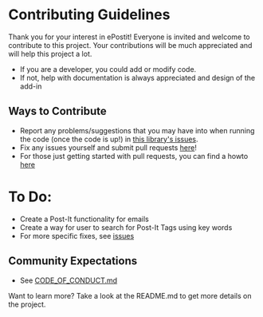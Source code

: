 # Contributing Guidelines

Thank you for your interest in ePostit! Everyone is invited and welcome to contribute to this project. Your contributions will be much appreciated and will help this project a lot. 
- If you are a developer, you could add or modify code.
- If not, help with documentation is always appreciated and design of the add-in

## Ways to Contribute
- Report any problems/suggestions that you may have into when running the code (once the code is up!) in [this library's issues](https://github.com/sarmxzh/PostITab/issues). 
- Fix any issues yourself and submit pull requests [here](https://github.com/sarmxzh/PostITab/pulls)!
- For those just getting started with pull requests, you can find a howto [here](https://help.github.com/articles/using-pull-requests/)

# To Do:
- Create a Post-It functionality for emails
- Create a way for user to search for Post-It Tags using key words
- For more specific fixes, see [issues](https://github.com/sarmxzh/PostITab/issues)

## Community Expectations
- See [CODE_OF_CONDUCT.md](https://github.com/sarmxzh/PostITab/blob/master/CODE_OF_CONDUCT.md)

Want to learn more? Take a look at the README.md to get more details on the project.
